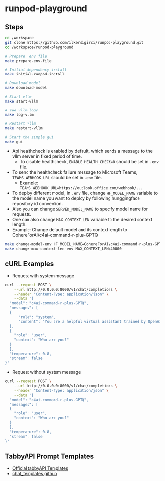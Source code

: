 # runpod-playground

## Steps

```bash
cd /workspace
git clone https://github.com/ilkersigirci/runpod-playground.git
cd /workspace/runpod-playground

# Prepare .env file
make prepare-env-file

# Initial dependency install
make initial-runpod-install

# Download model
make download-model

# Start vllm
make start-vllm

# See vllm logs
make log-vllm

# Restart vllm
make restart-vllm

# Start the simple gui
make gui
```

- Api healthcheck is enabled by default, which sends a message to the vllm server in fixed period of time.
  - To disable healthcheck, `ENABLE_HEALTH_CHECK=0` should be set in `.env` file.
- To send the healthcheck failure message to Microsoft Teams, `TEAMS_WEBHOOK_URL` should be set in `.env` file.
  - Example: `TEAMS_WEBHOOK_URL=https://outlook.office.com/webhook/...`
- To deploy different model, in `.env` file, change `HF_MODEL_NAME` variable to the model name you want to deploy by following hunggingface repository id convention.
- Also you can change `SERVED_MODEL_NAME` to specify model name for requests.
- One can also change `MAX_CONTEXT_LEN` variable to the desired context length.
- Example: Change default model and its context length to CohereForAI/c4ai-command-r-plus-GPTQ

```bash
make change-model-env HF_MODEL_NAME=CohereForAI/c4ai-command-r-plus-GPTQ
make change-max-context-len-env MAX_CONTEXT_LEN=40000

```

## cURL Examples

- Request with system message

```bash
curl --request POST \
    --url http://0.0.0.0:8000/v1/chat/completions \
    --header "Content-Type: application/json" \
    --data '{
  "model": "c4ai-command-r-plus-GPTQ",
  "messages": [
  {
      "role": "system",
      "content": "You are a helpful virtual assistant trained by OpenAI."
  },
  {
    "role": "user",
    "content": "Who are you?"
  }
  ], 
  "temperature": 0.8,
  "stream": false
}'
```

- Request without system message

```bash
curl --request POST \
    --url http://0.0.0.0:8000/v1/chat/completions \
    --header "Content-Type: application/json" \
    --data '{
  "model": "c4ai-command-r-plus-GPTQ",
  "messages": [
  {
    "role": "user",
    "content": "Who are you?"
  }
  ], 
  "temperature": 0.8,
  "stream": false
}'
```

## TabbyAPI Prompt Templates

- [Official tabbyAPI Templates](https://github.com/theroyallab/llm-prompt-templates/)
- [chat_templates github](https://github.com/chujiezheng/chat_templates)
